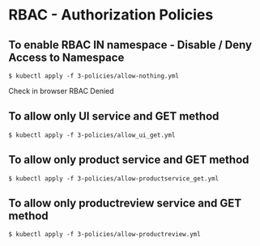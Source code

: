 # RBAC - Authorization Policies

## To enable RBAC IN namespace - Disable / Deny Access to Namespace

```
$ kubectl apply -f 3-policies/allow-nothing.yml
```

Check in browser RBAC Denied 


## To allow only UI service and GET method
```
$ kubectl apply -f 3-policies/allow_ui_get.yml
```

## To allow only product service and GET method
```
$ kubectl apply -f 3-policies/allow-productservice_get.yml
```

## To allow only productreview service and GET method
```
$ kubectl apply -f 3-policies/allow-productreview.yml
```

